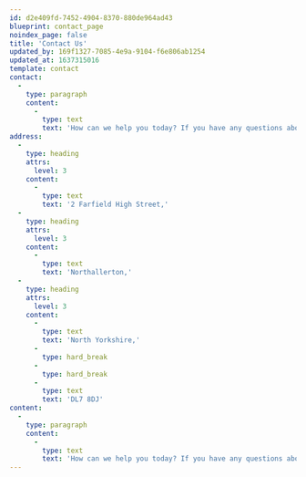 ```yaml
---
id: d2e409fd-7452-4904-8370-880de964ad43
blueprint: contact_page
noindex_page: false
title: 'Contact Us'
updated_by: 169f1327-7085-4e9a-9104-f6e806ab1254
updated_at: 1637315016
template: contact
contact:
  -
    type: paragraph
    content:
      -
        type: text
        text: 'How can we help you today? If you have any questions about any of our attractions and events please contact us using the details found here. Alternatively leave a message in the enquiry form and we will get back to you.'
address:
  -
    type: heading
    attrs:
      level: 3
    content:
      -
        type: text
        text: '2 Farfield High Street,'
  -
    type: heading
    attrs:
      level: 3
    content:
      -
        type: text
        text: 'Northallerton,'
  -
    type: heading
    attrs:
      level: 3
    content:
      -
        type: text
        text: 'North Yorkshire,'
      -
        type: hard_break
      -
        type: hard_break
      -
        type: text
        text: 'DL7 8DJ'
content:
  -
    type: paragraph
    content:
      -
        type: text
        text: 'How can we help you today? If you have any questions about any of our attractions and events please contact us using the details found here. Alternatively leave a message in the enquiry form and we will get back to you.'
---
```

